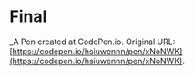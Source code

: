 # Final
 _A Pen created at CodePen.io. Original URL: [https://codepen.io/hsiuwennn/pen/xNoNWK](https://codepen.io/hsiuwennn/pen/xNoNWK).

 
